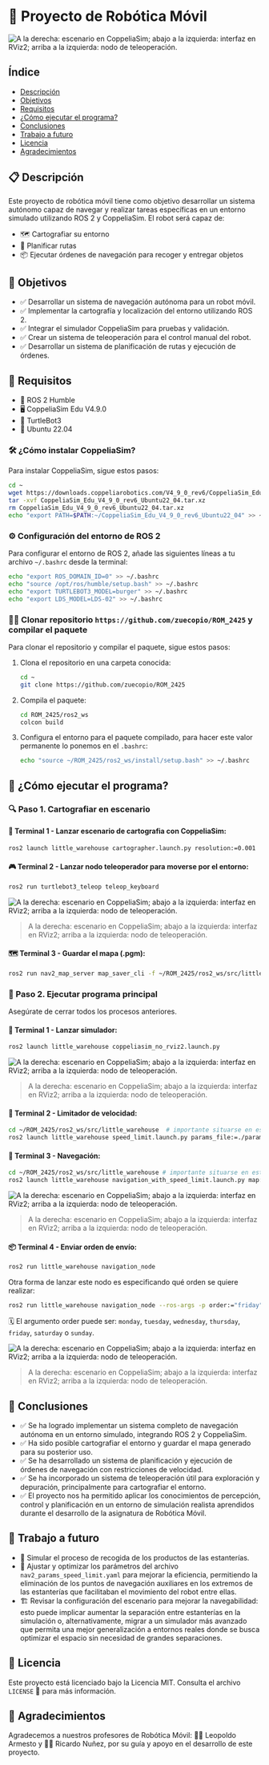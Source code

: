 # 🤖 Proyecto de Robótica Móvil

![A la derecha: escenario en CoppeliaSim; abajo a la izquierda: interfaz en RViz2; arriba a la izquierda: nodo de teleoperación.](media/cartographer.png)

## Índice

- [Descripción](#descripcion)
- [Objetivos](#objetivos)
- [Requisitos](#requisitos)
- [¿Cómo ejecutar el programa?](#como-ejecutar-el-programa)
- [Conclusiones](#conclusiones)
- [Trabajo a futuro](#trabajo-a-futuro)
- [Licencia](#licencia)
- [Agradecimientos](#agradecimientos)

## 📋 Descripción

Este proyecto de robótica móvil tiene como objetivo desarrollar un sistema autónomo capaz de navegar y realizar tareas específicas en un entorno simulado utilizando ROS 2 y CoppeliaSim. 
El robot será capaz de:
- 🗺️ Cartografiar su entorno
- 📍 Planificar rutas
- 📦 Ejecutar órdenes de navegación para recoger y entregar objetos

## 🎯 Objetivos

- ✅ Desarrollar un sistema de navegación autónoma para un robot móvil.
- ✅ Implementar la cartografía y localización del entorno utilizando ROS 2.
- ✅ Integrar el simulador CoppeliaSim para pruebas y validación.
- ✅ Crear un sistema de teleoperación para el control manual del robot.
- ✅ Desarrollar un sistema de planificación de rutas y ejecución de órdenes.

## 🧰 Requisitos

- 🐢 ROS 2 Humble
- 🖥️ CoppeliaSim Edu V4.9.0
- 🤖 TurtleBot3
- 🐧 Ubuntu 22.04

### 🛠️ ¿Cómo instalar CoppeliaSim?

Para instalar CoppeliaSim, sigue estos pasos:

```bash
cd ~
wget https://downloads.coppeliarobotics.com/V4_9_0_rev6/CoppeliaSim_Edu_V4_9_0_rev6_Ubuntu22_04.tar.xz
tar -xvf CoppeliaSim_Edu_V4_9_0_rev6_Ubuntu22_04.tar.xz
rm CoppeliaSim_Edu_V4_9_0_rev6_Ubuntu22_04.tar.xz
echo "export PATH=$PATH:~/CoppeliaSim_Edu_V4_9_0_rev6_Ubuntu22_04" >> ~/.bashrc
```

### ⚙️ Configuración del entorno de ROS 2

Para configurar el entorno de ROS 2, añade las siguientes líneas a tu archivo `~/.bashrc` desde la terminal:

```bash
echo "export ROS_DOMAIN_ID=0" >> ~/.bashrc
echo "source /opt/ros/humble/setup.bash" >> ~/.bashrc
echo "export TURTLEBOT3_MODEL=burger" >> ~/.bashrc
echo "export LDS_MODEL=LDS-02" >> ~/.bashrc
```

### 👩‍💻 Clonar repositorio `https://github.com/zuecopio/ROM_2425` y compilar el paquete

Para clonar el repositorio y compilar el paquete, sigue estos pasos:

1. Clona el repositorio en una carpeta conocida:

    ```bash
    cd ~
    git clone https://github.com/zuecopio/ROM_2425
    ```

2. Compila el paquete:

    ```bash
    cd ROM_2425/ros2_ws
    colcon build
    ```

3. Configura el entorno para el paquete compilado, para hacer este valor permanente lo ponemos en el `.bashrc`:

    ```bash
    echo "source ~/ROM_2425/ros2_ws/install/setup.bash" >> ~/.bashrc
    ```

## 🚀 ¿Cómo ejecutar el programa?

### 🔍 Paso 1. Cartografiar en escenario

#### 🧭 Terminal 1 - Lanzar escenario de cartografia con CoppeliaSim:

```bash
ros2 launch little_warehouse cartographer.launch.py resolution:=0.001
```

#### 🎮 Terminal 2 - Lanzar nodo teleoperador para moverse por el entorno:

```bash
ros2 run turtlebot3_teleop teleop_keyboard
```

![A la derecha: escenario en CoppeliaSim; abajo a la izquierda: interfaz en RViz2; arriba a la izquierda: nodo de teleoperación.](media/cartographer.png)

> A la derecha: escenario en CoppeliaSim; abajo a la izquierda: interfaz en RViz2; arriba a la izquierda: nodo de teleoperación.

#### 🗺️ Terminal 3 - Guardar el mapa (.pgm):

```bash
ros2 run nav2_map_server map_saver_cli -f ~/ROM_2425/ros2_ws/src/little_warehouse/maps/coppeliasim_map
```

### 🧠 Paso 2. Ejecutar programa principal

Asegúrate de cerrar todos los procesos anteriores.

#### 🧪 Terminal 1 - Lanzar simulador:

```bash
ros2 launch little_warehouse coppeliasim_no_rviz2.launch.py
```

![A la derecha: escenario en CoppeliaSim; abajo a la izquierda: interfaz en RViz2; arriba a la izquierda: nodo de teleoperación.](media/cartographer.png)

> A la derecha: escenario en CoppeliaSim; abajo a la izquierda: interfaz en RViz2; arriba a la izquierda: nodo de teleoperación.


#### 🛑 Terminal 2 - Limitador de velocidad:

```bash
cd ~/ROM_2425/ros2_ws/src/little_warehouse  # importante situarse en esta carpeta
ros2 launch little_warehouse speed_limit.launch.py params_file:=./params/speed_params.yaml mask:=./maps/speed_mask_coppeliasim_map.yaml
```

#### 🧭 Terminal 3 - Navegación:

```bash
cd ~/ROM_2425/ros2_ws/src/little_warehouse # importante situarse en esta carpeta
ros2 launch little_warehouse navigation_with_speed_limit.launch.py map:=./maps/coppeliasim_map.yaml params_file:=./params/nav2_params_speed_limit.yaml
```

![A la derecha: escenario en CoppeliaSim; abajo a la izquierda: interfaz en RViz2; arriba a la izquierda: nodo de teleoperación.](media/cartographer.png)

> A la derecha: escenario en CoppeliaSim; abajo a la izquierda: interfaz en RViz2; arriba a la izquierda: nodo de teleoperación.

#### 📦 Terminal 4 - Enviar orden de envío:

```bash
ros2 run little_warehouse navigation_node
```

Otra forma de lanzar este nodo es especificando qué orden se quiere realizar:

```bash
ros2 run little_warehouse navigation_node --ros-args -p order:="friday"
```

🗓️ El argumento order puede ser: `monday`, `tuesday`, `wednesday`, `thursday`, `friday`, `saturday` o `sunday`.

![A la derecha: escenario en CoppeliaSim; abajo a la izquierda: interfaz en RViz2; arriba a la izquierda: nodo de teleoperación.](media/cartographer.png)

> A la derecha: escenario en CoppeliaSim; abajo a la izquierda: interfaz en RViz2; arriba a la izquierda: nodo de teleoperación.

## 📌 Conclusiones

- ✅ Se ha logrado implementar un sistema completo de navegación autónoma en un entorno simulado, integrando ROS 2 y CoppeliaSim.
- ✅ Ha sido posible cartografiar el entorno y guardar el mapa generado para su posterior uso.
- ✅ Se ha desarrollado un sistema de planificación y ejecución de órdenes de navegación con restricciones de velocidad.
- ✅ Se ha incorporado un sistema de teleoperación útil para exploración y depuración, principalmente para cartografiar el entorno.
- ✅ El proyecto nos ha permitido aplicar los conocimientos de percepción, control y planificación en un entorno de simulación realista aprendidos durante el desarrollo de la asignatura de Robótica Móvil.

## 🌱 Trabajo a futuro

- 🔧 Simular el proceso de recogida de los productos de las estanterías.
- 🧭 Ajustar y optimizar los parámetros del archivo `nav2_params_speed_limit.yaml` para mejorar la eficiencia, permitiendo la eliminación de los puntos de navegación auxiliares en los extremos de las estanterías que facilitaban el movimiento del robot entre ellas.
- 🏗️ Revisar la configuración del escenario para mejorar la navegabilidad: esto puede implicar aumentar la separación entre estanterías en la simulación o, alternativamente, migrar a un simulador más avanzado que permita una mejor generalización a entornos reales donde se busca optimizar el espacio sin necesidad de grandes separaciones.

## 📄 Licencia

Este proyecto está licenciado bajo la Licencia MIT. 
Consulta el archivo `LICENSE` 📜 para más información.

## 🙏 Agradecimientos

Agradecemos a nuestros profesores de Robótica Móvil: 👨‍🏫 Leopoldo Armesto y 👨‍🏫 Ricardo Nuñez, por su guía y apoyo en el desarrollo de este proyecto.


